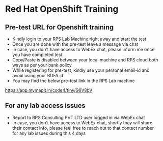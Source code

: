 # Red Hat OpenShift Training 

## Pre-test URL for Openshift training

- Kindly login to your RPS Lab Machine right away and start the test
- Once you are done with the pre-test leave a message via chat
- In case, you don't have access to WebEx chat, please inform me once you have completed test
- Copy/Paste is disabled between your local machine and RPS cloud both ways as per your bank policy
- While registering for pre-test, kindly use your personal email-id and avoid using your BOFA id
- You may find the below pre-test link in the RPS Lab machine

https://app.mymapit.in/code4/tiny/G9V8bV

## For any lab access issues
- Report to RPS Consulting PVT LTD user logged in via WebEx chat
- In case, you don't have access to WebEx chat, shortly they will share their contact info, please feel free to reach out to that contact number for any lab issues during this 4 days
